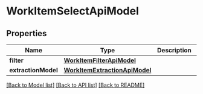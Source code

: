 # WorkItemSelectApiModel

## Properties
Name | Type | Description | Notes
------------ | ------------- | ------------- | -------------
**filter** | [**WorkItemFilterApiModel**](WorkItemFilterApiModel.md) |  | 
**extractionModel** | [**WorkItemExtractionApiModel**](WorkItemExtractionApiModel.md) |  | [optional] 

[[Back to Model list]](../README.md#documentation-for-models) [[Back to API list]](../README.md#documentation-for-api-endpoints) [[Back to README]](../README.md)


